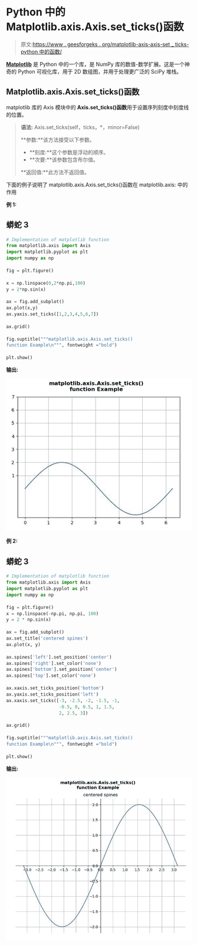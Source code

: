 # Python 中的 Matplotlib.axis.Axis.set_ticks()函数

> 原文:[https://www . geesforgeks . org/matplotlib-axis-axis-set _ ticks-python 中的函数/](https://www.geeksforgeeks.org/matplotlib-axis-axis-set_ticks-function-in-python/)

[**Matplotlib**](https://www.geeksforgeeks.org/python-introduction-matplotlib/) 是 Python 中的一个库，是 NumPy 库的数值-数学扩展。这是一个神奇的 Python 可视化库，用于 2D 数组图，并用于处理更广泛的 SciPy 堆栈。

## Matplotlib.axis.Axis.set_ticks()函数

matplotlib 库的 Axis 模块中的 **Axis.set_ticks()函数**用于设置序列刻度中刻度线的位置。

> **语法:** Axis.set_ticks(self，ticks，*，minor=False)
> 
> **参数:**该方法接受以下参数。
> 
> *   **刻度:**这个参数是浮动的顺序。
> *   **次要:**该参数包含布尔值。
> 
> **返回值:**此方法不返回值。

下面的例子说明了 matplotlib.axis.Axis.set_ticks()函数在 matplotlib.axis:
中的作用

**例 1:**

## 蟒蛇 3

```py
# Implementation of matplotlib function
from matplotlib.axis import Axis
import matplotlib.pyplot as plt
import numpy as np 

fig = plt.figure()

x = np.linspace(0,2*np.pi,100)
y = 2*np.sin(x)

ax = fig.add_subplot()
ax.plot(x,y)
ax.yaxis.set_ticks([1,2,3,4,5,6,7])  

ax.grid() 

fig.suptitle("""matplotlib.axis.Axis.set_ticks()
function Example\n""", fontweight ="bold")  

plt.show()
```

**输出:**

![](img/2e8cbb82eeddf40234f698845ad4927a.png)

**例 2:**

## 蟒蛇 3

```py
# Implementation of matplotlib function
from matplotlib.axis import Axis
import matplotlib.pyplot as plt
import numpy as np 

fig = plt.figure()
x = np.linspace(-np.pi, np.pi, 100)
y = 2 * np.sin(x)

ax = fig.add_subplot()
ax.set_title('centered spines')
ax.plot(x, y)

ax.spines['left'].set_position('center')
ax.spines['right'].set_color('none')
ax.spines['bottom'].set_position('center')
ax.spines['top'].set_color('none')

ax.xaxis.set_ticks_position('bottom')
ax.yaxis.set_ticks_position('left')
ax.xaxis.set_ticks([-3, -2.5, -2, -1.5, -1,
                    -0.5, 0, 0.5, 1, 1.5,
                    2, 2.5, 3])

ax.grid() 

fig.suptitle("""matplotlib.axis.Axis.set_ticks()
function Example\n""", fontweight ="bold")  

plt.show()
```

**输出:**

![](img/b5535cb5985e89a64a91e8ca6526cd25.png)